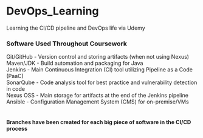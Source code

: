 # DevOps_Learning
Learning the CI/CD pipeline and DevOps life via Udemy<br>

<h3>Software Used Throughout Coursework</h3>
Git/GitHub - Version control and storing artifacts (when not using Nexus)<br>
Maven/JDK - Build automation and packaging for Java<br>
Jenkins - Main Continuous Integration (CI) tool utilizing Pipeline as a Code (PaaC)<br>
SonarQube - Code analysis tool for best practice and vulnerability detection in code<br>
Nexus OSS - Main storage for artifacts at the end of the Jenkins pipeline<br>
Ansible - Configuration Management System (CMS) for on-premise/VMs<br>
<br>
<h4>Branches have been created for each big piece of software in the CI/CD process</h4>
